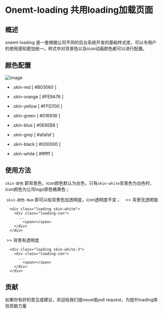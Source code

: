 Onemt-loading 共用loading加载页面
====

## 概述

onemt-loading 是一套根据公司不同的后台系统开发的基础样式库，可以令用户的使用感知更加统一。样式中对背景色以及icon动画颜色都可以进行配置。


## 颜色配置

![image]()
- .skin-red [ #B03060 ]

- .skin-orange [ #FE9A76 ]

- .skin-yellow [ #FFD700 ]

- .skin-green [ #016936 ]

- .skin-blue [ #0E6EB8 ]

- .skin-grey [ #afafaf ]

- .skin-black [ #000000 ]

- .skin-white [ #ffffff ]

## 使用方法
  `skin-颜色` 即背景色，icon颜色默认为白色，只有`skin-white`背景色为白色时，icon颜色为公司logo原色橘黄色；
  
  `skin-颜色-Num` 即可以给背景色加透明度，icon透明度不变；
  
  >> 背景无透明度
```
  <div class="loading skin-white">
    <div class="loading-con">
      ...
        <span></span>
    </div>
  </div>
```
  >> 背景有透明度
```
  <div class="loading skin-white-3">
    <div class="loading-con">
      ...
        <span></span>
    </div>
  </div>
```
  
## 贡献

如果你有好的意见或建议，欢迎给我们提issue或pull request，为提升loading体验贡献力量
